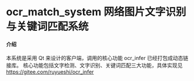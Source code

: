 # ocr_match_system 网络图片文字识别与关键词匹配系统

#### 介绍
本系统是采用 Qt 来设计的客户端，调用的核心功能 ocr_infer 已经打包成动态链接库。
核心功能包括文字检测、文字识别、关键词匹配三大功能，具体实现见 https://gitee.com/ruyueshi/ocr_infer
